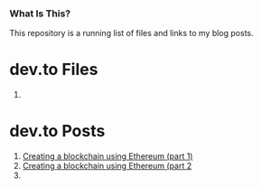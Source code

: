 ### What Is This?

This repository is a running list of files and links to my blog posts.

# dev.to Files
1.

# dev.to Posts
1. [Creating a blockchain using Ethereum (part 1)](https://dev.to/talemache/creating-a-blockchain-using-ethereum-part-1-4cn9)
2. [Creating a blockchain using Ethereum (part 2](https://dev.to/talemache/creating-a-blockchain-using-ethereum-part-2-2i3a)
3. 
